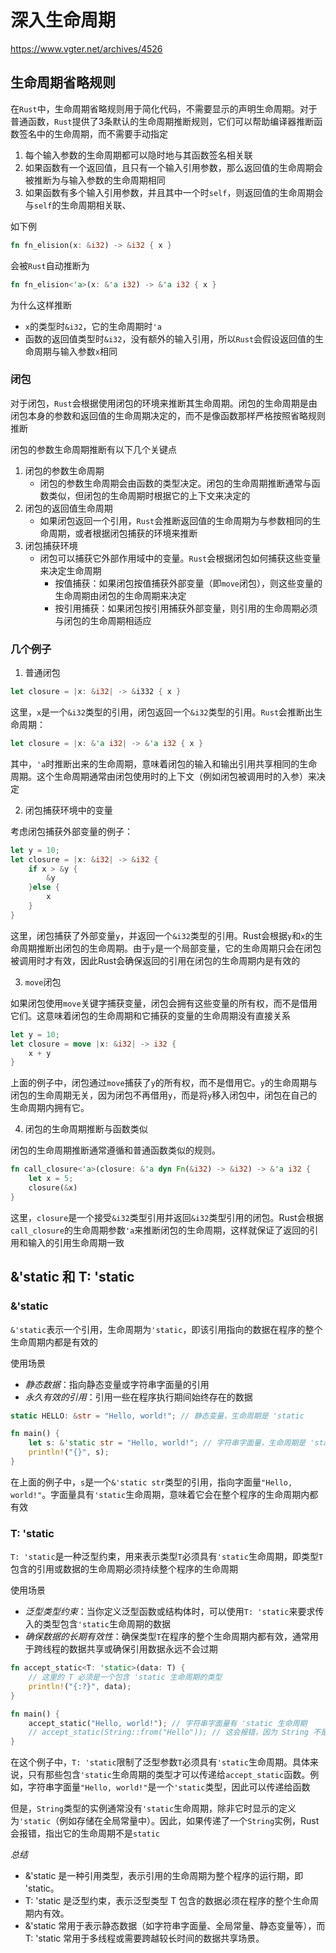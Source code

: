 # 深入生命周期

https://www.vgter.net/archives/4526

## 生命周期省略规则

在`Rust`中，生命周期省略规则用于简化代码，不需要显示的声明生命周期。对于普通函数，`Rust`提供了3条默认的生命周期推断规则，它们可以帮助编译器推断函数签名中的生命周期，而不需要手动指定

1. 每个输入参数的生命周期都可以隐时地与其函数签名相关联
2. 如果函数有一个返回值，且只有一个输入引用参数，那么返回值的生命周期会被推断为与输入参数的生命周期相同
3. 如果函数有多个输入引用参数，并且其中一个时`self`，则返回值的生命周期会与`self`的生命周期相关联、

如下例

```rust
fn fn_elision(x: &i32) -> &i32 { x }
```

会被`Rust`自动推断为

```rust
fn fn_elision<'a>(x: &'a i32) -> &'a i32 { x }
```

为什么这样推断

- `x`的类型时`&i32`，它的生命周期时`'a`
- 函数的返回值类型时`&i32`，没有额外的输入引用，所以`Rust`会假设返回值的生命周期与输入参数`x`相同

### 闭包

对于闭包，`Rust`会根据使用闭包的环境来推断其生命周期。闭包的生命周期是由闭包本身的参数和返回值的生命周期决定的，而不是像函数那样严格按照省略规则推断

闭包的参数生命周期推断有以下几个关键点

1. 闭包的参数生命周期
   - 闭包的参数生命周期会由函数的类型决定。闭包的生命周期推断通常与函数类似，但闭包的生命周期时根据它的上下文来决定的
2. 闭包的返回值生命周期
   - 如果闭包返回一个引用，`Rust`会推断返回值的生命周期为与参数相同的生命周期，或者根据闭包捕获的环境来推断
3. 闭包捕获环境
   - 闭包可以捕获它外部作用域中的变量。`Rust`会根据闭包如何捕获这些变量来决定生命周期
     - 按值捕获：如果闭包按值捕获外部变量（即`move`闭包），则这些变量的生命周期由闭包的生命周期来决定
     - 按引用捕获：如果闭包按引用捕获外部变量，则引用的生命周期必须与闭包的生命周期相适应

### 几个例子

1. 普通闭包

```rust
let closure = |x: &i32| -> &i332 { x }
```

这里，`x`是一个`&i32`类型的引用，闭包返回一个`&i32`类型的引用。`Rust`会推断出生命周期：

```rust
let closure = |x: &'a i32| -> &'a i32 { x }
```

其中，`'a`时推断出来的生命周期，意味着闭包的输入和输出引用共享相同的生命周期。这个生命周期通常由闭包使用时的上下文（例如闭包被调用时的入参）来决定

2. 闭包捕获环境中的变量

考虑闭包捕获外部变量的例子：

```rust
let y = 10;
let closure = |x: &i32| -> &i32 {
    if x > &y {
        &y
    }else {
        x
    }
}
```

这里，闭包捕获了外部变量`y`，并返回一个`&i32`类型的引用。Rust会根据`y`和`x`的生命周期推断出闭包的生命周期。由于`y`是一个局部变量，它的生命周期只会在闭包被调用时才有效，因此Rust会确保返回的引用在闭包的生命周期内是有效的

3. `move`闭包

如果闭包使用`move`关键字捕获变量，闭包会拥有这些变量的所有权，而不是借用它们。这意味着闭包的生命周期和它捕获的变量的生命周期没有直接关系

```rust
let y = 10;
let closure = move |x: &i32| -> i32 {
    x + y
}
```

上面的例子中，闭包通过`move`捕获了`y`的所有权，而不是借用它。`y`的生命周期与闭包的生命周期无关，因为闭包不再借用`y`，而是将`y`移入闭包中，闭包在自己的生命周期内拥有它。

4. 闭包的生命周期推断与函数类似

闭包的生命周期推断通常遵循和普通函数类似的规则。

```rust
fn call_closure<'a>(closure: &'a dyn Fn(&i32) -> &i32) -> &'a i32 {
    let x = 5;
    closure(&x)
}
```

这里，`closure`是一个接受`&i32`类型引用并返回`&i32`类型引用的闭包。Rust会根据`call_closure`的生命周期参数`'a`来推断闭包的生命周期，这样就保证了返回的引用和输入的引用生命周期一致

## &'static 和 T: 'static

### &'static

`&'static`表示一个引用，生命周期为`'static`，即该引用指向的数据在程序的整个生命周期内都是有效的

使用场景

- _静态数据_：指向静态变量或字符串字面量的引用
- _永久有效的引用_：引用一些在程序执行期间始终存在的数据

```rust
static HELLO: &str = "Hello, world!"; // 静态变量，生命周期是 'static

fn main() {
    let s: &'static str = "Hello, world!"; // 字符串字面量，生命周期是 'static
    println!("{}", s);
}

```

在上面的例子中，`s`是一个`&'static str`类型的引用，指向字面量`"Hello, world!"`。字面量具有`'static`生命周期，意味着它会在整个程序的生命周期内都有效

### T: 'static

`T: 'static`是一种泛型约束，用来表示类型`T`必须具有`'static`生命周期，即类型`T`包含的引用或数据的生命周期必须持续整个程序的生命周期

使用场景

- _泛型类型约束_：当你定义泛型函数或结构体时，可以使用`T: 'static`来要求传入的类型包含`'static`生命周期的数据
- _确保数据的长期有效性_：确保类型`T`在程序的整个生命周期内都有效，通常用于跨线程的数据共享或确保引用数据永远不会过期

```rust
fn accept_static<T: 'static>(data: T) {
    // 这里的 T 必须是一个包含 'static 生命周期的类型
    println!("{:?}", data);
}

fn main() {
    accept_static("Hello, world!"); // 字符串字面量有 'static 生命周期
    // accept_static(String::from("Hello")); // 这会报错，因为 String 不是 'static
}

```

在这个例子中，`T: 'static`限制了泛型参数`T`必须具有`'static`生命周期。具体来说，只有那些包含`'static`生命周期的类型才可以传递给`accept_static`函数。例如，字符串字面量`"Hello, world!"`是一个`'static`类型，因此可以传递给函数

但是，`String`类型的实例通常没有`'static`生命周期，除非它时显示的定义为`'static`（例如存储在全局常量中）。因此，如果传递了一个`String`实例，Rust会报错，指出它的生命周期不是`static`

_总结_

- &'static 是一种引用类型，表示引用的生命周期为整个程序的运行期，即 'static。
- T: 'static 是泛型约束，表示泛型类型 T 包含的数据必须在程序的整个生命周期内有效。
- &'static 常用于表示静态数据（如字符串字面量、全局常量、静态变量等），而 T: 'static 常用于多线程或需要跨越较长时间的数据共享场景。
